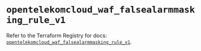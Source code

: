 # `opentelekomcloud_waf_falsealarmmasking_rule_v1`

Refer to the Terraform Registry for docs: [`opentelekomcloud_waf_falsealarmmasking_rule_v1`](https://registry.terraform.io/providers/opentelekomcloud/opentelekomcloud/1.36.35/docs/resources/waf_falsealarmmasking_rule_v1).
